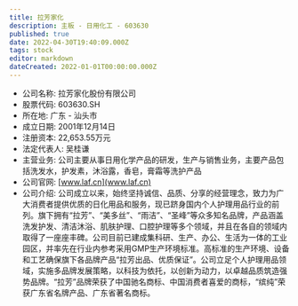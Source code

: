 ```yaml
---
title: 拉芳家化
description: 主板 - 日用化工 - 603630
published: true
date: 2022-04-30T19:40:09.000Z
tags: stock
editor: markdown
dateCreated: 2022-01-01T00:00:00.000Z
---
```


- 公司名称: 拉芳家化股份有限公司
- 股票代码: 603630.SH
- 所在地: 广东 - 汕头市
- 成立日期: 2001年12月14日
- 注册资本: 22,653.55万元
- 法定代表人: 吴桂谦
- 主营业务: 公司主要从事日用化学产品的研发，生产与销售业务，主要产品包括洗发水，护发素，沐浴露，香皂，膏霜等洗护产品
- 公司官网: [www.laf.cn](www.laf.cn)
- 公司介绍: 公司成立以来，始终坚持诚信、品质、分享的经营理念，致力为广大消费者提供优质的日化用品和服务，现已跻身国内个人护理用品行业的前列。旗下拥有“拉芳”、“美多丝”、“雨洁”、“圣峰”等众多知名品牌，产品涵盖洗发护发、清洁沐浴、肌肤护理、口腔护理等多个领域，并且在各自的领域内取得了一座座丰碑。公司目前已建成集科研、生产、办公、生活为一体的工业园区，并率先在行业内参考采用GMP生产环境标准。高标准的生产环境、设备和工艺确保旗下各品牌产品“拉芳出品、优质保证”。公司立足个人护理用品领域，实施多品牌发展策略，以科技为依托，以创新为动力，以卓越品质筑造强势品牌。“拉芳”品牌荣获了中国驰名商标、中国消费者喜爱的商标，“缤纯”荣获广东省名牌产品、广东省著名商标。


